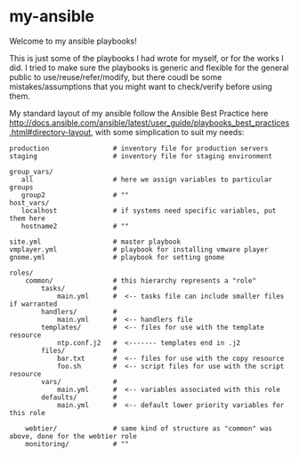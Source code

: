 # my-ansible
Welcome to my ansible playbooks!

This is just some of the playbooks I had wrote for myself, or for the works I did.
I tried to make sure the playbooks is generic and flexible for the general public to use/reuse/refer/modify, but there coudl be some mistakes/assumptions that you might want to check/verify before using them.

My standard layout of my ansible follow the Ansible Best Practice here http://docs.ansible.com/ansible/latest/user_guide/playbooks_best_practices.html#directory-layout, with some simplication to suit my needs:


    production                # inventory file for production servers
    staging                   # inventory file for staging environment

    group_vars/ 
       all                    # here we assign variables to particular groups
       group2                 # ""
    host_vars/
       localhost              # if systems need specific variables, put them here
       hostname2              # ""

    site.yml                  # master playbook
    vmplayer.yml              # playbook for installing vmware player
    gnome.yml                 # playbook for setting gnome 

    roles/
        common/               # this hierarchy represents a "role"
            tasks/            #
                main.yml      #  <-- tasks file can include smaller files if warranted
            handlers/         #
                main.yml      #  <-- handlers file
            templates/        #  <-- files for use with the template resource
                ntp.conf.j2   #  <------- templates end in .j2
            files/            #
                bar.txt       #  <-- files for use with the copy resource
                foo.sh        #  <-- script files for use with the script resource
            vars/             #
                main.yml      #  <-- variables associated with this role
            defaults/         #
                main.yml      #  <-- default lower priority variables for this role
            
        webtier/              # same kind of structure as "common" was above, done for the webtier role
        monitoring/           # ""
    
